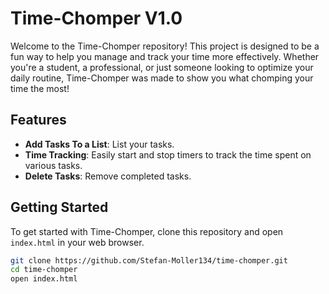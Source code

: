# Time-Chomper V1.0

Welcome to the Time-Chomper repository! This project is designed to be a fun way to help you manage and track your time more effectively. Whether you're a student, a professional, or just someone looking to optimize your daily routine, Time-Chomper was made to show you what chomping your time the most!

## Features

- **Add Tasks To a List**: List your tasks.
- **Time Tracking**: Easily start and stop timers to track the time spent on various tasks.
- **Delete Tasks**: Remove completed tasks.

## Getting Started

To get started with Time-Chomper, clone this repository and open `index.html` in your web browser.

```bash
git clone https://github.com/Stefan-Moller134/time-chomper.git
cd time-chomper
open index.html
